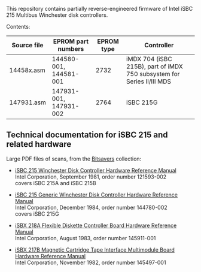 This repository contains partially reverse-engineered firmware of
Intel iSBC 215 Multibus Winchester disk controllers.

Contents:

| Source file | EPROM part numbers     | EPROM type | Controller |
| ----------- | ---------------------- | ---------- | -----------|
| 14458x.asm  | 144580-001, 144581-001 | 2732       | iMDX 704 (iSBC 215B), part of iMDX 750 subsystem for Series II/III MDS |
| 147931.asm  | 147931-001, 147931-002 | 2764       | iSBC 215G  |

## Technical documentation for iSBC 215 and related hardware
Large PDF files of scans, from the [Bitsavers](http://bitsavers.org/) collection:
* [iSBC 215 Winchester Disk Controller Hardware Reference Manual](http://bitsavers.org/pdf/intel/iSBC/121593-002_iSBC_215A_B_Winchester_Disk_Controller_Hardware_Reference_Manual_Sep81.pdf)  
  Intel Corporation, September 1981, order number 121593-002  
  covers iSBC 215A and iSBC 215B

* [iSBC 215 Generic Winchester Disk Controller Hardware Reference Manual](http://bitsavers.org/pdf/intel/iSBC/144780-002_iSBC_215_Generic_Winchester_Disk_Controller_Hardware_Reference_Manual_Dec84.pdf)  
  Intel Corporation, December 1984, order number 144780-002  
  covers iSBC 215G

* [iSBX 218A Flexible Diskette Controller Board Hardware Reference Manual](http://bitsavers.org/pdf/intel/iSBX/145911-001_iSBX_218_Flexible_Diskette_Controller_Hardware_Reference_Aug83.pdf)  
  Intel Corporation, August 1983, order number 145911-001

* [iSBX 217B Magnetic Cartridge Tape Interface Multimodule Board Hardware Reference Manual](http://bitsavers.org/pdf/intel/iSBX/145497-001_iSBX_217B_Magnetic_Cartridge_Tape_Interface_Hardware_Reference_Manual_Dec82.pdf)  
  Intel Corporation, November 1982, order number 145497-001
